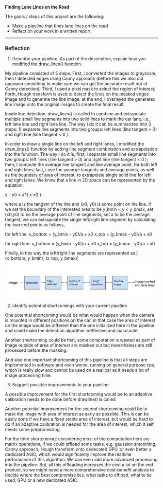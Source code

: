 **Finding Lane Lines on the Road**

The goals / steps of this project are the following:
* Make a pipeline that finds lane lines on the road
* Reflect on your work in a written report


[//]: # (Image References)

[image1]: ./Lane_line_detection.jpg "Lane Line Processing"

---

### Reflection

  1. Describe your pipeline. As part of the description, explain how you modified the draw_lines() function.

My pipeline consisted of 5 steps. First, I converted the images to grayscale, then I detected edges using Canny approach (before this we also did gaussion smoothing to make sure we can get the accurate result out of Canny detection); Third, I used a pixel mask to select the region of interest; Forth, Hough transform is used to detect the lines on the masked edges image and to generate the line image; at the end, I overlayed the generated line image onto the original images to create the final result. 

Inside line detection, draw_lines() is called to combine and extrapolate multiple small line segments into two solid lines to mark the car lane, i.e., left lane line and right lane line. The way I do it can be summarized into 3 steps: 1) separete line segments into two groups: left lines (line tangent > 0) and right line (line tangent < 0 ).   


In order to draw a single line on the left and right lanes, I modified the draw_lines() function by adding line segment combination and extrapolation into the function. The way I do it is, first, I separate small line segments into two groups:  left lines (line tangent > 0) and right line (line tangent < 0 ); then, I compute the average line tangent and line average point, for both left and right lines; last, I use the avearge tangents and average points, as well as the boundary of area of interest, to extrapolate single solid line for left and right lanes. We know that a line in 2D space can be represented by the equation:

y - y0 = a*( x-x0 ) 

where a is the tangent of the line and (x0, y0) is some point on the line. If we set the boundary of the interested area to be y_bmin < y < y_bmax, set (x0,y0) to be the average point of line segments, set a to be the average tangent, we can extrapolate the single left/right line segment by calculating the two end points as follows,

for left line:
x_bottom = (y_bmin - y0)/a + x0
x_top = (y_bmax - y0)/a + x0

for right line:
x_bottom = (y_bmin - y0)/a + x0
x_top = (y_bmax - y0)/a + x0

Finally, in this way the left/right line segments are represented as [ (x_bottom, y_bmin), (x_top, y_bmax)]


![alt text][image1]


  2. Identify potential shortcomings with your current pipeline

One potential shortcoming would be what would happen when the camera is mounted in different positions on the car, in that case the area of interest on the image would be different than the one initialized here in the pipeline and could make the detection algorithm ineffective and inaccurate. 

Another shortcoming could be that, some computation is wasted as part of image outside of area of interest are masked out but nevertheless are still processed before the masking. 

And also one important shortcoming of this pipeline is that all steps are implemented in software and even worse, running on general purpose cpu, which is really slow and cannot be used on a real car as it needs a lot of image processing time. 

  3. Suggest possible improvements to your pipeline

A possible improvement for the first shortcoming would be to an adaptive calibration needs to be done before drawline() is called. 

Another potential improvement for the second shortcoming could be to mask the image with area of interest as early as possible. This is can be easily done if we have a fixed stable area of interest, but would be hard to do if an adaptive calibration is needed for the area of interest, which it self needs some preprocessing. 

For the third shortcoming: considering most of the computation here are matrix operations, if we could offload some tasks, e.g. gaussion smoothing, Canny approach, Hough transform onto dedecated GPU, or even better a dedicated ASIC, which would significantly improve the realtime performance of this algorithm. We can even add more advanced processing into the pipeline. But, all this offloading increases the cost a lot on the end product, so we might need a more comprehensive cost-benefit analysis to decide where the best compromise lies, what tasks to offload, what to be used, GPU or a new dedicated ASIC. 


